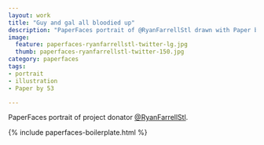 ```yaml
---
layout: work
title: "Guy and gal all bloodied up"
description: "PaperFaces portrait of @RyanFarrellStl drawn with Paper by 53 on an iPad."
image: 
  feature: paperfaces-ryanfarrellstl-twitter-lg.jpg
  thumb: paperfaces-ryanfarrellstl-twitter-150.jpg
category: paperfaces
tags: 
- portrait
- illustration
- Paper by 53

---
```


PaperFaces portrait of project donator [@RyanFarrellStl](http://twitter.com/RyanFarrellStl).

{% include paperfaces-boilerplate.html %}